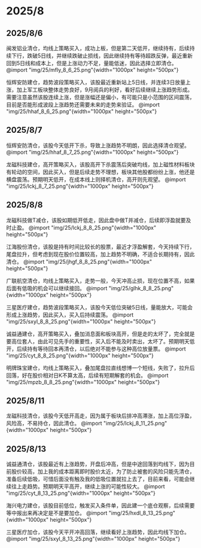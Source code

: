 # 2025/8

## 2025/8/6

闽发铝业清仓，均线上策略买入，成功上板，但是第二天低开，继续持有，后续持续下行，跌破5日线，并继续跌破止损线，因此继续持有等待超跌反弹，最近重新回到5日线和成本上，但是上涨动力不足，量能低迷，因此选择立即清仓。
@import "img/25/mfly_8_6_25.png"{width="1000px" height="500px"}

恒辉安防建仓，趋势波段策略买入，该股最近重新站上5日线，并连续3日放量上涨，加上军工板块整体走势良好，9月阅兵的利好，看好后续继续上涨趋势形成。需要注意虽然该股连续上涨，但是涨幅还是偏小，有可能只是小范围的区间震荡，目前是否能形成波段上涨趋势还需要未来的走势来验证。
@import "img/25/hhaf_8_6_25.png"{width="1000px" height="500px"}

## 2025/8/7

恒辉安防清仓，该股今天低开下杀，导致上涨趋势不明朗，因此选择清仓观望。
@import "img/25/hhaf_8_7_25.png"{width="1000px" height="500px"}

龙磁科技建仓，高开策略买入，该股高开下杀震荡后突破均线，加上磁性材料板块有轮动的空间，因此买入，但是后续走势不理想，板块其他股都纷纷上涨，他还是横盘震荡。预期明天低开，在成本线上则择机清仓，高开则先观望。
@import "img/25/lckj_8_7_25.png"{width="1000px" height="500px"}

## 2025/8/8

龙磁科技做T减仓，该股如期低开低走，因此盘中做T并减仓，后续即浮盈就要及时止盈。
@import "img/25/lckj_8_8_25.png"{width="1000px" height="500px"}

江海股份清仓，该股是持有时间比较长的股票，最近才浮盈解套，今天持续下行，尾盘拉升，但考虑到现在股价位置较高，加上趋势不明确，不适合长期持有，因此清仓。
@import "img/25/jhgf_8_8_25.png"{width="1000px" height="500px"}

广联航空清仓，均线上策略买入，走势一般，今天冲高止损，现在位置不高，如果后面有低吸的机会可以继续接回。
@import "img/25/glhk_8_8_25.png"{width="1000px" height="500px"}

三星医疗建仓，趋势波段策略买入，该股今天低位突破5日线，量能放大，可能会形成上涨趋势，因此买入，买入后持续震荡。
@import "img/25/sxyl_8_8_25.png"{width="1000px" height="500px"}

诚益通建仓，高开策略买入，叠加消息面和板块高开，但是走的太坏了，完全就是要高位套人，由此可见先手的重要性，买入后不能及时卖出，太坏了。预期明天低开，后续持有等待回本再清仓，以后绝对不能参与这种高位放量票。
@import "img/25/cyt_8_8_25.png"{width="1000px" height="500px"}

明牌珠宝建仓，均线上策略买入，叠加尾盘拉直线想博一个短线，失败了，拉升后回落，好在股价相对日K不算太高，后续有短期解套的机会。
@import "img/25/mpzb_8_8_25.png"{width="1000px" height="500px"}

## 2025/8/11

龙磁科技清仓，该股今天低开高走，因为属于板块后排冲高滞涨，加上高位浮盈，风险高，不易持仓，因此清仓。
@import "img/25/lckj_8_11_25.png"{width="1000px" height="500px"}

## 2025/8/13

诚益通清仓，该股最近有上涨趋势，开盘后冲高，但是中途回落到均线下，因为目前股价较高，加上我的成本距离即时股价太近，为了防止被套的风险只能先清仓，准备后续低吸，可惜后面没有触及我的低吸位置就拉上去了，目前来看，可能会继续往上走趋势。预期明天平高开，继续上涨的可能性较大。
@import "img/25/cyt_8_13_25.png"{width="1000px" height="500px"}

海兴电力建仓，该股目前低位，触发买入条件单，因此建一个底仓观察，后续需要等中报出来再决定是不是要加仓。
@import "img/25/hxdl_8_13_25.png"{width="1000px" height="500px"}

三星医疗加仓，该股今天平开冲高回落，继续看好上涨趋势，因此均线下加仓。
@import "img/25/sxyl_8_13_25.png"{width="1000px" height="500px"}
